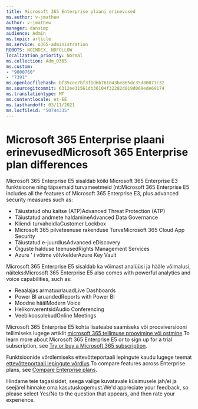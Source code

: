 ```yaml
---
title: Microsoft 365 Enterprise plaani erinevused
ms.author: v-jmathew
author: v-jmathew
manager: dansimp
audience: Admin
ms.topic: article
ms.service: o365-administration
ROBOTS: NOINDEX, NOFOLLOW
localization_priority: Normal
ms.collection: Adm_O365
ms.custom:
- "9000760"
- "7391"
ms.openlocfilehash: bf35cee7bf3f1d6b761043be865dc35d80071c32
ms.sourcegitcommit: 6312ee31561db36104f32282d019d069ede69174
ms.translationtype: MT
ms.contentlocale: et-EE
ms.lasthandoff: 03/11/2021
ms.locfileid: "50744335"
---
```

# <a name="microsoft-365-enterprise-plan-differences"></a><span data-ttu-id="c399f-102">Microsoft 365 Enterprise plaani erinevused</span><span class="sxs-lookup"><span data-stu-id="c399f-102">Microsoft 365 Enterprise plan differences</span></span>

<span data-ttu-id="c399f-103">Microsoft 365 Enterprise E5 sisaldab kõiki Microsoft 365 Enterprise E3 funktsioone ning täpsemaid turvameetmeid (nt:</span><span class="sxs-lookup"><span data-stu-id="c399f-103">Microsoft 365 Enterprise E5 includes all the features of Microsoft 365 Enterprise E3, plus advanced security measures such as:</span></span>

- <span data-ttu-id="c399f-104">Täiustatud ohu kaitse (ATP)</span><span class="sxs-lookup"><span data-stu-id="c399f-104">Advanced Threat Protection (ATP)</span></span>
- <span data-ttu-id="c399f-105">Täiustatud andmete haldamine</span><span class="sxs-lookup"><span data-stu-id="c399f-105">Advanced Data Governance</span></span>
- <span data-ttu-id="c399f-106">Kliendi turvahoidla</span><span class="sxs-lookup"><span data-stu-id="c399f-106">Customer Lockbox</span></span>
- <span data-ttu-id="c399f-107">Microsoft 365 pilveteenuse rakenduse Turve</span><span class="sxs-lookup"><span data-stu-id="c399f-107">Microsoft 365 Cloud App Security</span></span>
- <span data-ttu-id="c399f-108">Täiustatud e-juurdlus</span><span class="sxs-lookup"><span data-stu-id="c399f-108">Advanced eDiscovery</span></span>
- <span data-ttu-id="c399f-109">Õiguste halduse teenused</span><span class="sxs-lookup"><span data-stu-id="c399f-109">Rights Management Services</span></span>
- <span data-ttu-id="c399f-110">Azure ' i võtme võlvkelder</span><span class="sxs-lookup"><span data-stu-id="c399f-110">Azure Key Vault</span></span>

<span data-ttu-id="c399f-111">Microsoft 365 Enterprise E5 sisaldab ka võimast analüüsi ja hääle võimalusi, näiteks:</span><span class="sxs-lookup"><span data-stu-id="c399f-111">Microsoft 365 Enterprise E5 also comes with powerful analytics and voice capabilities, such as:</span></span>

- <span data-ttu-id="c399f-112">Reaalajas armatuurlauad</span><span class="sxs-lookup"><span data-stu-id="c399f-112">Live Dashboards</span></span>
- <span data-ttu-id="c399f-113">Power BI aruanded</span><span class="sxs-lookup"><span data-stu-id="c399f-113">Reports with Power BI</span></span>
- <span data-ttu-id="c399f-114">Moodne hääl</span><span class="sxs-lookup"><span data-stu-id="c399f-114">Modern Voice</span></span>
- <span data-ttu-id="c399f-115">Helikonverentsid</span><span class="sxs-lookup"><span data-stu-id="c399f-115">Audio Conferencing</span></span>
- <span data-ttu-id="c399f-116">Veebikoosolekud</span><span class="sxs-lookup"><span data-stu-id="c399f-116">Online Meetings</span></span>

<span data-ttu-id="c399f-117">Microsoft 365 Enterprise E5 kohta lisateabe saamiseks või prooviversiooni tellimiseks lugege artiklit [microsoft 365 tellimuse proovimine või ostmine](https://go.microsoft.com/fwlink/?linkid=2099673).</span><span class="sxs-lookup"><span data-stu-id="c399f-117">To learn more about Microsoft 365 Enterprise E5 or to sign up for a trial subscription, see [Try or buy a Microsoft 365 subscription](https://go.microsoft.com/fwlink/?linkid=2099673).</span></span>

<span data-ttu-id="c399f-118">Funktsioonide võrdlemiseks ettevõtteportaali lepingute kaudu lugege teemat [ettevõtteportaali lepingute võrdlus](https://go.microsoft.com/fwlink/?linkid=2097200).</span><span class="sxs-lookup"><span data-stu-id="c399f-118">To compare features across Enterprise plans, see [Compare Enterprise plans](https://go.microsoft.com/fwlink/?linkid=2097200).</span></span>

<span data-ttu-id="c399f-119">Hindame teie tagasisidet, seega valige kuvatavale küsimusele jah/ei ja seejärel hinnake oma kasutuskogemust.</span><span class="sxs-lookup"><span data-stu-id="c399f-119">We'd appreciate your feedback, so please select Yes/No to the question that appears, and then rate your experience.</span></span>
